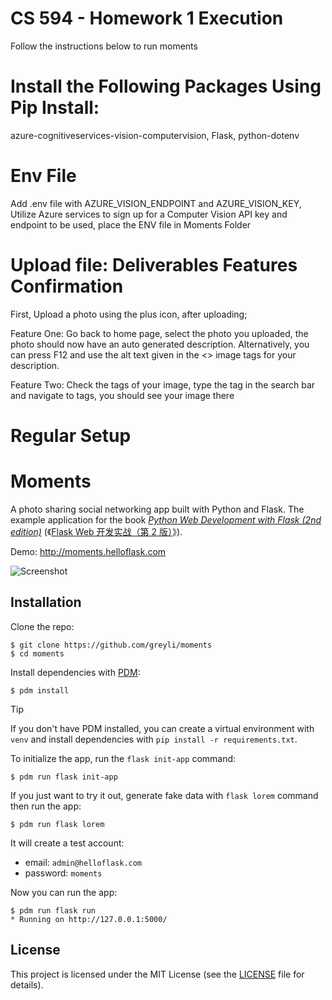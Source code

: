 # CS 594 - Homework 1 Execution

Follow the instructions below to run moments

# Install the Following Packages Using Pip Install:

azure-cognitiveservices-vision-computervision, Flask, python-dotenv

# Env File

Add .env file with AZURE_VISION_ENDPOINT and AZURE_VISION_KEY, Utilize Azure services to sign up for a Computer Vision API key and endpoint to be used, place the ENV file in Moments Folder

# Upload file: Deliverables Features Confirmation

First, Upload a photo using the plus icon, after uploading;

Feature One: Go back to home page, select the photo you uploaded, the photo should now have an auto generated description. Alternatively, you can press F12 and use the alt text given in the <> image tags for your description.

Feature Two: Check the tags of your image, type the tag in the search bar and navigate to tags, you should see your image there

# Regular Setup

# Moments

A photo sharing social networking app built with Python and Flask. The example application for the book _[Python Web Development with Flask (2nd edition)](https://helloflask.com/en/book/4)_ (《[Flask Web 开发实战（第 2 版）](https://helloflask.com/book/4)》).

Demo: http://moments.helloflask.com

![Screenshot](demo.png)

## Installation

Clone the repo:

```
$ git clone https://github.com/greyli/moments
$ cd moments
```

Install dependencies with [PDM](https://pdm.fming.dev):

```
$ pdm install
```

> [!TIP]
> If you don't have PDM installed, you can create a virtual environment with `venv` and install dependencies with `pip install -r requirements.txt`.

To initialize the app, run the `flask init-app` command:

```
$ pdm run flask init-app
```

If you just want to try it out, generate fake data with `flask lorem` command then run the app:

```
$ pdm run flask lorem
```

It will create a test account:

-   email: `admin@helloflask.com`
-   password: `moments`

Now you can run the app:

```
$ pdm run flask run
* Running on http://127.0.0.1:5000/
```

## License

This project is licensed under the MIT License (see the
[LICENSE](LICENSE) file for details).
